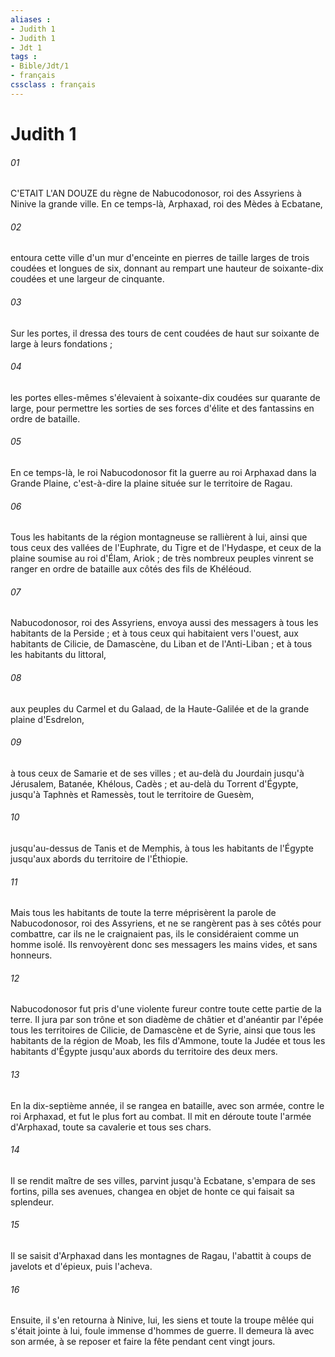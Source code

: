 ```yaml
---
aliases : 
- Judith 1
- Judith 1
- Jdt 1
tags : 
- Bible/Jdt/1
- français
cssclass : français
---
```


# Judith 1

###### 01
C'ETAIT L'AN DOUZE du règne de Nabucodonosor, roi des Assyriens à Ninive la grande ville. En ce temps-là, Arphaxad, roi des Mèdes à Ecbatane,
###### 02
entoura cette ville d'un mur d'enceinte en pierres de taille larges de trois coudées et longues de six, donnant au rempart une hauteur de soixante-dix coudées et une largeur de cinquante.
###### 03
Sur les portes, il dressa des tours de cent coudées de haut sur soixante de large à leurs fondations ;
###### 04
les portes elles-mêmes s'élevaient à soixante-dix coudées sur quarante de large, pour permettre les sorties de ses forces d'élite et des fantassins en ordre de bataille.
###### 05
En ce temps-là, le roi Nabucodonosor fit la guerre au roi Arphaxad dans la Grande Plaine, c'est-à-dire la plaine située sur le territoire de Ragau.
###### 06
Tous les habitants de la région montagneuse se rallièrent à lui, ainsi que tous ceux des vallées de l'Euphrate, du Tigre et de l'Hydaspe, et ceux de la plaine soumise au roi d'Élam, Ariok ; de très nombreux peuples vinrent se ranger en ordre de bataille aux côtés des fils de Khéléoud.
###### 07
Nabucodonosor, roi des Assyriens, envoya aussi des messagers à tous les habitants de la Perside ; et à tous ceux qui habitaient vers l'ouest, aux habitants de Cilicie, de Damascène, du Liban et de l'Anti-Liban ; et à tous les habitants du littoral,
###### 08
aux peuples du Carmel et du Galaad, de la Haute-Galilée et de la grande plaine d'Esdrelon,
###### 09
à tous ceux de Samarie et de ses villes ; et au-delà du Jourdain jusqu'à Jérusalem, Batanée, Khélous, Cadès ; et au-delà du Torrent d'Égypte, jusqu'à Taphnès et Ramessès, tout le territoire de Guesèm,
###### 10
jusqu'au-dessus de Tanis et de Memphis, à tous les habitants de l'Égypte jusqu'aux abords du territoire de l'Éthiopie.
###### 11
Mais tous les habitants de toute la terre méprisèrent la parole de Nabucodonosor, roi des Assyriens, et ne se rangèrent pas à ses côtés pour combattre, car ils ne le craignaient pas, ils le considéraient comme un homme isolé. Ils renvoyèrent donc ses messagers les mains vides, et sans honneurs.
###### 12
Nabucodonosor fut pris d'une violente fureur contre toute cette partie de la terre. Il jura par son trône et son diadème de châtier et d'anéantir par l'épée tous les territoires de Cilicie, de Damascène et de Syrie, ainsi que tous les habitants de la région de Moab, les fils d'Ammone, toute la Judée et tous les habitants d'Égypte jusqu'aux abords du territoire des deux mers.
###### 13
En la dix-septième année, il se rangea en bataille, avec son armée, contre le roi Arphaxad, et fut le plus fort au combat. Il mit en déroute toute l'armée d'Arphaxad, toute sa cavalerie et tous ses chars.
###### 14
Il se rendit maître de ses villes, parvint jusqu'à Ecbatane, s'empara de ses fortins, pilla ses avenues, changea en objet de honte ce qui faisait sa splendeur.
###### 15
Il se saisit d'Arphaxad dans les montagnes de Ragau, l'abattit à coups de javelots et d'épieux, puis l'acheva.
###### 16
Ensuite, il s'en retourna à Ninive, lui, les siens et toute la troupe mêlée qui s'était jointe à lui, foule immense d'hommes de guerre. Il demeura là avec son armée, à se reposer et faire la fête pendant cent vingt jours.
